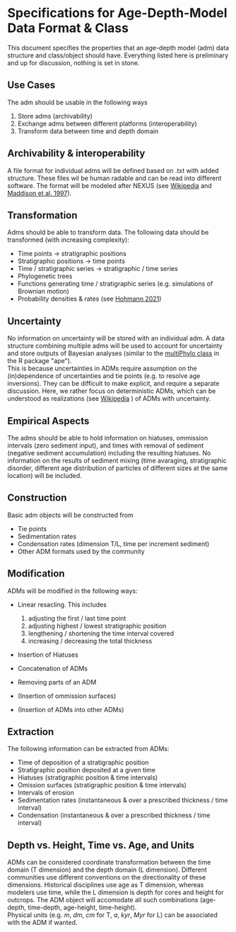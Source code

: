 # Specifications for Age-Depth-Model Data Format & Class

This document specifies the properties that an age-depth model (adm) data structure and class/object should have. Everything listed here is preliminary and up for discussion, nothing is set in stone.

## Use Cases  

The adm should be usable in the following ways  

1. Store adms (archivability)
2. Exchange adms between different platforms (interoperability)  
3. Transform data between time and depth domain  

## Archivability & interoperability

A file format for individual adms will be defined based on .txt with added structure. These files wil be human radable and can be read into different software. The format will be modeled after NEXUS (see [Wikipedia](https://en.wikipedia.org/wiki/Nexus_file) and  [Maddison et al. 1997](https://doi.org/10.1093/sysbio%2F46.4.590)).

## Transformation

Adms should be able to transform data. The following data should be transformed (with increasing complexity):

* Time points -> stratigraphic positions
* Stratigraphic positions -> time points
* Time / stratigraphic series -> stratigraphic / time series
* Phylogenetic trees
* Functions generating time / stratigraphic series (e.g. simulations of Brownian motion)
* Probability densities & rates (see [Hohmann 2021](https://doi.org/10.2110/palo.2020.038))

## Uncertainty

No information on uncertainty will be stored with an individual adm. A data structure combining multiple adms will be used to account for uncertainty and store outputs of Bayesian analyses (similar to the [multiPhylo class](https://rdrr.io/cran/ape/man/multiphylo.html) in the R package "ape").  
This is because uncertainties in ADMs require assumption on the (in)dependence of uncertainties and tie points (e.g. to resolve age inversions). They can be difficult to make explicit, and require a separate discussion. Here, we rather focus on deterministic ADMs, which can be understood as realizations (see [Wikipedia](https://en.wikipedia.org/wiki/Realization_(probability)) ) of ADMs with uncertainty.

## Empirical Aspects

The adms should be able to hold information on hiatuses, ommission intervals (zero sediment input), and times with removal of sediment (negative sediment accumulation) including the resulting hiatuses.
No information on the results of sediment mixing (time avaraging, stratigraphic disorder, different age distribution of particles of different sizes at the same location) will be included.

## Construction

Basic adm objects will be constructed from

* Tie points
* Sedimentation rates
* Condensation rates (dimension T/L, time per increment sediment)
* Other ADM formats used by the community

## Modification

ADMs will be modified in the following ways:

* Linear resacling. This includes

    1. adjusting the first / last time point
    2. adjusting highest / lowest stratigraphic position
    3. lengthening / shortening the time interval covered
    4. increasing / decreasing the total thickness
* Insertion of Hiatuses
* Concatenation of ADMs
* Removing parts of an ADM
* (Insertion of ommission surfaces)
* (Insertion of ADMs into other ADMs)

## Extraction

The following information can be extracted from ADMs:

* Time of deposition of a stratigraphic position
* Stratigraphic position deposited at a given time
* Hiatuses (stratigraphic position & time intervals)
* Omission surfaces (stratigraphic position & time intervals)
* Intervals of erosion
* Sedimentation rates (instantaneous & over a prescribed thickness / time interval)
* Condensation (instantaneous & over a prescribed thickness / time interval)

## Depth vs. Height, Time vs. Age, and Units

ADMs can be considered coordinate transformation between the time domain (T dimension) and the depth domain (L dimension). Different communities use different conventions on the directionality of these dimensions. Historical disciplines use age as T dimension, whereas modelers use time, while the L dimension is depth for cores and height for outcrops. The ADM object will accomodate all such combinations (age-depth, time-depth, age-height, time-height).  
Physical units (e.g. _m_, _dm_, _cm_ for T, _a_, _kyr_, _Myr_ for L) can be associated with the ADM if wanted.
